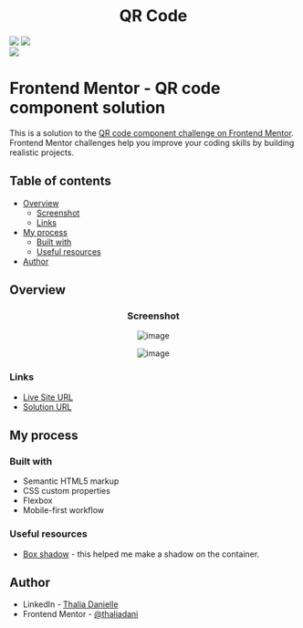 <div align="center">

<h1>QR Code</h1>

</div>

<div>
<img src="https://img.shields.io/badge/HTML-239120?style=for-the-badge&logo=html5&logoColor=white">
<img src="https://img.shields.io/badge/CSS-239120?&style=for-the-badge&logo=css3&logoColor=white">
<br>
<img src="https://img.shields.io/badge/Made%20for-VSCode-1f425f.svg">
</div>

# Frontend Mentor - QR code component solution

This is a solution to the [QR code component challenge on Frontend Mentor](https://www.frontendmentor.io/challenges/qr-code-component-iux_sIO_H). Frontend Mentor challenges help you improve your coding skills by building realistic projects.

## Table of contents

- [Overview](#overview)
  - [Screenshot](#screenshot)
  - [Links](#links)
- [My process](#my-process)
  - [Built with](#built-with)
  - [Useful resources](#useful-resources)
- [Author](#author)

## Overview

<div align="center">
  
### Screenshot
  
![image](https://user-images.githubusercontent.com/31187727/227028986-aaef0cae-c018-4b1a-b8e0-e1a1641b67b3.png)
  
![image](https://user-images.githubusercontent.com/31187727/227028918-d45489bc-159e-4291-9536-a52095cec1f6.png)

</div>

### Links

- [Live Site URL](https://qr-code-component-main-zfvk.vercel.app/)
- [Solution URL](https://www.frontendmentor.io/profile/thaliadani/solutions)

## My process

### Built with

- Semantic HTML5 markup
- CSS custom properties
- Flexbox
- Mobile-first workflow

### Useful resources

- [Box shadow](https://cssgenerator.org/box-shadow-css-generator.html) - this helped me make a shadow on the container.

## Author

- LinkedIn - [Thalia Danielle](https://www.linkedin.com/in/thalia-danielle-21b968221)
- Frontend Mentor - [@thaliadani](https://www.frontendmentor.io/profile/thaliadani)
